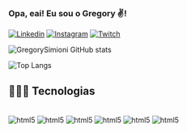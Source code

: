 ### Opa, eai! Eu sou o Gregory ✌️!

[![Linkedin](https://img.shields.io/badge/LinkedIn-0077B5?style=for-the-badge&logo=linkedin&logoColor=white)](https://www.linkedin.com/in/gregory-simioni-b92581248/)
[![Instagram](https://img.shields.io/badge/Instagram-E4405F?style=for-the-badge&logo=instagram&logoColor=white)](https://www.instagram.com/gregory_simioni/)
[![Twitch](https://img.shields.io/badge/Twitch-9146FF?style=for-the-badge&logo=twitch&logoColor=white)](https://www.twitch.tv/thekillerboladu)


![GregorySimioni GitHub stats](https://github-readme-stats.vercel.app/api?username=gregorysimioni&show_icons=true&theme=dracula)

![Top Langs](https://github-readme-stats.vercel.app/api/top-langs/?username=gregorysimioni&layout=compact)

## 👨🏻‍💻 Tecnologias

<div style ="display: inline_block"><br/>
<img align="center" alt="html5" src="https://img.shields.io/badge/HTML5-E34F26?style=for-the-badge&logo=html5&logoColor=white" />
<img align="center" alt="html5" src="https://img.shields.io/badge/CSS3-1572B6?style=for-the-badge&logo=css3&logoColor=white" />
<img align="center" alt="html5" src="https://img.shields.io/badge/JavaScript-F7DF1E?style=for-the-badge&logo=javascript&logoColor=black" />
<img align="center" alt="html5" src="https://img.shields.io/badge/Java-ED8B00?style=for-the-badge&logo=openjdk&logoColor=white" />
<img align="center" alt="html5" src="https://img.shields.io/badge/MySQL-00000F?style=for-the-badge&logo=mysql&logoColor=white" />
<img align="center" alt="html5" src="https://img.shields.io/badge/Spring-6DB33F?style=for-the-badge&logo=spring&logoColor=white" />
 </div> 


